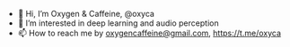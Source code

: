 - 👋 Hi, I’m Oxygen & Caffeine, @oxyca
- 👀 I’m interested in deep learning and audio perception
- 📫 How to reach me by oxygencaffeine@gmail.com, https://t.me/oxyca 

<!---
oxyca/oxyca is a ✨ special ✨ repository because its `README.md` (this file) appears on your GitHub profile.
You can click the Preview link to take a look at your changes.
--->
